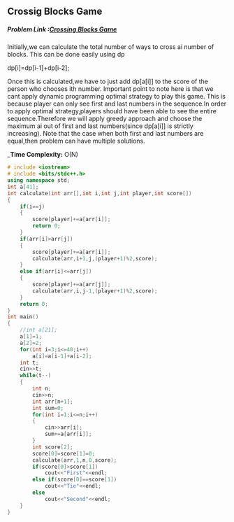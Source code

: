 ## Crossig Blocks Game
##### Problem Link :[Crossing Blocks Game]()

Initially,we can calculate the total number of ways to cross ai number of blocks.
This can be done easily using dp

dp[i]=dp[i-1]+dp[i-2];

Once this is calculated,we have to just add dp[a[i]] to the score of the person who chooses ith number.
Important point to note here is that we cant apply dynamic programming optimal strategy to play this game.
This is because player can only see first and last numbers in the sequence.In order to apply optimal strategy,players should have been able to see the entire sequence.Therefore we will apply greedy approach and choose the maximum ai out of first and last numbers(since dp[a[i]] is strictly increasing).
Note that the case when both first and last numbers are equal,then problem can have multiple solutions.

_**Time Complexity:** O(N)

```C++
# include <iostream>
# include <bits/stdc++.h>
using namespace std;
int a[41];
int calculate(int arr[],int i,int j,int player,int score[])
{
    if(i==j)
    {
        score[player]+=a[arr[i]];
        return 0;
    }
    if(arr[i]>arr[j])
    {
        score[player]+=a[arr[i]];
        calculate(arr,i+1,j,(player+1)%2,score);
    }
    else if(arr[i]<=arr[j])
    {
        score[player]+=a[arr[j]];
        calculate(arr,i,j-1,(player+1)%2,score);
    }
    return 0;
}
int main()
{
	//int a[21];
	a[1]=1;
	a[2]=2;
	for(int i=3;i<=40;i++)
		a[i]=a[i-1]+a[i-2];
	int t;
	cin>>t;
	while(t--)
	{
		int n;
		cin>>n;
		int arr[n+1];
		int sum=0;
		for(int i=1;i<=n;i++)
		{
			cin>>arr[i];
			sum+=a[arr[i]];
		}
		int score[2];
		score[0]=score[1]=0;
		calculate(arr,1,n,0,score);
		if(score[0]>score[1])
			cout<<"First"<<endl;
		else if(score[0]==score[1])
			cout<<"Tie"<<endl;
		else
			cout<<"Second"<<endl;
	}
}
```
